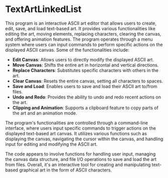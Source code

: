 # TextArtLinkedList
This program is an interactive ASCII art editor that allows users to create, edit, save, and load text-based art. It provides various functionalities like editing the art, moving elements, replacing characters, clearing the canvas, and offering animation features. The program operates through a menu system where users can input commands to perform specific actions on the displayed ASCII canvas. Some of the functionalities include:

- **Edit Canvas**: Allows users to directly modify the displayed ASCII art.
- **Move Canvas**: Shifts the entire art in horizontal and vertical directions.
- **Replace Characters**: Substitutes specific characters with others in the art.
- **Clear Canvas**: Resets the entire canvas, setting all characters to spaces.
- **Save and Load**: Enables users to save and load their ASCII art to/from files.
- **Undo and Redo**: Provides the ability to undo and redo recent actions on the art.
- **Clipping and Animation**: Supports a clipboard feature to copy parts of the art and an animation mode.

The program's functionalities are controlled through a command-line interface, where users input specific commands to trigger actions on the displayed text-based art canvas. It utilizes various functions such as displaying the canvas, navigating the cursor within the canvas, and handling input for editing and modifying the ASCII art.

The code appears to involve functions for handling user input, managing the canvas data structure, and file I/O operations to save and load the art from files. Overall, it's an interactive tool for creating and manipulating text-based graphical art in the form of ASCII characters.
